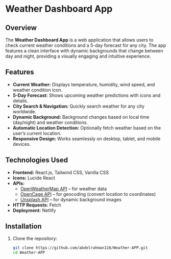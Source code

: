 # Weather Dashboard App

## Overview

The **Weather Dashboard App** is a web application that allows users to check current weather conditions and a 5-day forecast for any city. The app features a clean interface with dynamic backgrounds that change between day and night, providing a visually engaging and intuitive experience.

## Features

- **Current Weather:** Displays temperature, humidity, wind speed, and weather condition icon.
- **5-Day Forecast:** Shows upcoming weather predictions with icons and details.
- **City Search & Navigation:** Quickly search weather for any city worldwide.
- **Dynamic Background:** Background changes based on local time (day/night) and weather conditions.
- **Automatic Location Detection:** Optionally fetch weather based on the user’s current location.
- **Responsive Design:** Works seamlessly on desktop, tablet, and mobile devices.

## Technologies Used

- **Frontend:** React.js, Tailwind CSS, Vanilla CSS
- **Icons:** Lucide React
- **APIs:**
  - [OpenWeatherMap API](https://openweathermap.org/api) – for weather data
  - [OpenCage API](https://opencagedata.com/) – for geocoding (convert location to coordinates)
  - [Unsplash API](https://unsplash.com/developers) – for dynamic background images
- **HTTP Requests:** Fetch
- **Deployment:** Netlify

## Installation

1. Clone the repository:
   ```bash
   git clone https://github.com/abdelrahman116/Weather-APP.git
   cd Weather-APP
   ```
